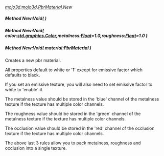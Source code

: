 _[mojo3d](../../modules/mojo3d/mojo3d-module.md):[mojo3d](../../modules/mojo3d/mojo3d-module.md).[PbrMaterial](../../modules/mojo3d/mojo3d-pbrmaterial.md).New_
##### Method New:Void(  )
##### Method New:Void( color:[std.graphics.Color](../../modules/std/std-graphics-color.md),metalness:[Float](../../modules/wonkey/wonkey-types-float.md)=1.0,roughness:[Float](../../modules/wonkey/wonkey-types-float.md)=1.0 )
##### Method New:Void( material:[PbrMaterial](../../modules/mojo3d/mojo3d-pbrmaterial.md) )
Creates a new pbr material.

All properties default to white or '1' except for emissive factor which defaults to black.

If you set an emissive texture, you will also need to set emissive factor to white to 'enable' it.

The metalness value should be stored in the 'blue' channel of the metalness texture if the texture has multiple color channels.

The roughness value should be stored in the 'green' channel of the metalness texture if the texture has multiple color channels.

The occlusion value should be stored in the 'red' channel of the occlusion texture if the texture has multiple color channels.

The above last 3 rules allow you to pack metalness, roughness and occlusion into a single texture.
